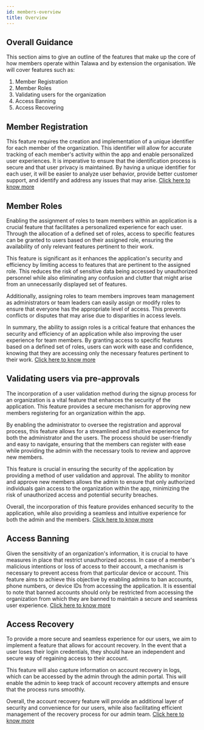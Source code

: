```yaml
---
id: members-overview
title: Overview
---
```


## Overall Guidance

This section aims to give an outline of the features that make up the core of how members operate within Talawa and by extension the organisation. We will cover features such as:

1. Member Registration
2. Member Roles
3. Validating users for the organization
4. Access Banning 
5. Access Recovering

## Member Registration
This feature requires the creation and implementation of a unique identifier for each member of the organization. This identifier will allow for accurate tracking of each member's activity within the app and enable personalized user experiences. It is imperative to ensure that the identification process is secure and that user privacy is maintained. By having a unique identifier for each user, it will be easier to analyze user behavior, provide better customer support, and identify and address any issues that may arise. [Click here to know more](https://docs.talawa.io/docs/features/members/members-recovery)

## Member Roles
Enabling the assignment of roles to team members within an application is a crucial feature that facilitates a personalized experience for each user. Through the allocation of a defined set of roles, access to specific features can be granted to users based on their assigned role, ensuring the availability of only relevant features pertinent to their work.

This feature is significant as it enhances the application's security and efficiency by limiting access to features that are pertinent to the assigned role. This reduces the risk of sensitive data being accessed by unauthorized personnel while also eliminating any confusion and clutter that might arise from an unnecessarily displayed set of features.

Additionally, assigning roles to team members improves team management as administrators or team leaders can easily assign or modify roles to ensure that everyone has the appropriate level of access. This prevents conflicts or disputes that may arise due to disparities in access levels.

In summary, the ability to assign roles is a critical feature that enhances the security and efficiency of an application while also improving the user experience for team members. By granting access to specific features based on a defined set of roles, users can work with ease and confidence, knowing that they are accessing only the necessary features pertinent to their work. [Click here to know more](https://docs.talawa.io/docs/features/members/members-roles)

## Validating users via pre-approvals
The incorporation of a user validation method during the signup process for an organization is a vital feature that enhances the security of the application. This feature provides a secure mechanism for approving new members registering for an organization within the app.

By enabling the administrator to oversee the registration and approval process, this feature allows for a streamlined and intuitive experience for both the administrator and the users. The process should be user-friendly and easy to navigate, ensuring that the members can register with ease while providing the admin with the necessary tools to review and approve new members.

This feature is crucial in ensuring the security of the application by providing a method of user validation and approval. The ability to monitor and approve new members allows the admin to ensure that only authorized individuals gain access to the organization within the app, minimizing the risk of unauthorized access and potential security breaches.

Overall, the incorporation of this feature provides enhanced security to the application, while also providing a seamless and intuitive experience for both the admin and the members. [Click here to know more](https://docs.talawa.io/docs/features/members/members-preapprovals)

## Access Banning 
Given the sensitivity of an organization's information, it is crucial to have measures in place that restrict unauthorized access. In case of a member's malicious intentions or loss of access to their account, a mechanism is necessary to prevent access from that particular device or account. This feature aims to achieve this objective by enabling admins to ban accounts, phone numbers, or device IDs from accessing the application. It is essential to note that banned accounts should only be restricted from accessing the organization from which they are banned to maintain a secure and seamless user experience. [Click here to know more](https://docs.talawa.io/docs/features/members/members-banning)

## Access Recovery
To provide a more secure and seamless experience for our users, we aim to implement a feature that allows for account recovery. In the event that a user loses their login credentials, they should have an independent and secure way of regaining access to their account.

This feature will also capture information on account recovery in logs, which can be accessed by the admin through the admin portal. This will enable the admin to keep track of account recovery attempts and ensure that the process runs smoothly.

Overall, the account recovery feature will provide an additional layer of security and convenience for our users, while also facilitating efficient management of the recovery process for our admin team.  [Click here to know more](https://docs.talawa.io/docs/features/members/members-recovery)






